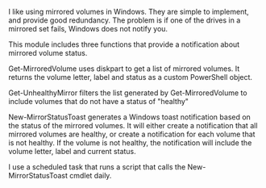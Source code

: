 I like using mirrored volumes in Windows. They are simple to implement, and provide good redundancy. The problem is if one of the drives in a mirrored set fails, Windows does not notify you.

This module includes three functions that provide a notification about mirrored volume status.

Get-MirroredVolume uses diskpart to get a list of mirrored volumes. It returns the volume letter, label and status as a custom PowerShell object.

Get-UnhealthyMirror filters the list generated by Get-MirroredVolume to include volumes that do not have a status of "healthy"

New-MirrorStatusToast generates a Windows toast notification based on the status of the mirrored volumes. It will either create a notification that all mirrored volumes are healthy, or create a notification for each volume that is not healthy. If the volume is not healthy, the notification will include the volume letter, label and current status.

I use a scheduled task that runs a script that calls the New-MirrorStatusToast cmdlet daily. 
